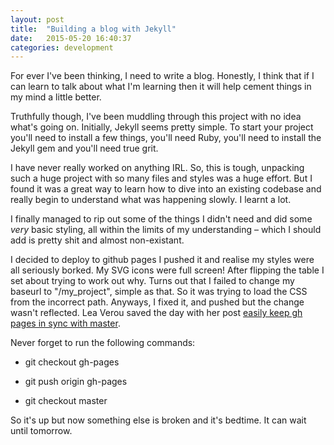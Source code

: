 ```yaml
---
layout: post
title:  "Building a blog with Jekyll"
date:   2015-05-20 16:40:37
categories: development
---
```

For ever I've been thinking, I need to write a blog. Honestly, I think that if I can learn to talk about what I'm learning then it will help cement things in my mind a little better.

Truthfully though, I've been muddling through this project with no idea what's going on. Initially, Jekyll seems pretty simple. To start your project you'll need to install a few things, you'll need Ruby, you'll need to install the Jekyll gem and you'll need true grit.

I have never really worked on anything IRL. So, this is tough, unpacking such a huge project with so many files and styles was a huge effort. But I found it was a great way to learn how to dive into an existing codebase and really begin to understand what was happening slowly. I learnt a lot.

I finally managed to rip out some of the things I didn't need and did some _very_ basic styling, all within the limits of my understanding – which I should add is pretty shit and almost non-existant.

I decided to deploy to github pages I pushed it and realise my styles were all seriously borked. My SVG icons were full screen! After flipping the table I set about trying to work out why. Turns out that I failed to change my baseurl to "/my_project", simple as that. So it was trying to load the CSS from the incorrect path. Anyways, I fixed it, and pushed but the change wasn't reflected. Lea Verou saved the day with her post <a href="http://lea.verou.me/2011/10/easily-keep-gh-pages-in-sync-with-master/">easily keep gh pages in sync with master</a>.

Never forget to run the following commands:

- git checkout gh-pages

- git push origin gh-pages

- git checkout master

So it's up but now something else is broken and it's bedtime. It can wait until tomorrow.

